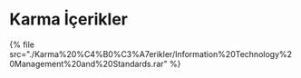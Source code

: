 # Karma İçerikler

<!--Index-->

{% file src="./Karma%20%C4%B0%C3%A7erikler/Information%20Technology%20Management%20and%20Standards.rar" %}

<!--Index-->
